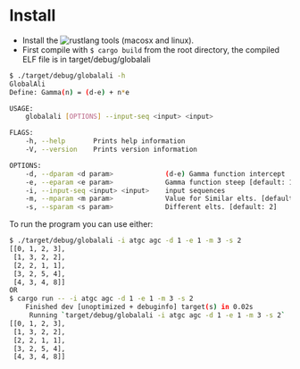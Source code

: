 # Install
- Install the ![rustlang tools](https://www.rust-lang.org/tools/install) (macosx and linux).
- First compile with `$ cargo build` from the root directory, the compiled ELF file is in target/debug/globalali
```bash
$ ./target/debug/globalali -h
GlobalAli
Define: Gamma(n) = (d-e) + n*e 

USAGE:
    globalali [OPTIONS] --input-seq <input> <input>

FLAGS:
    -h, --help       Prints help information
    -V, --version    Prints version information

OPTIONS:
    -d, --dparam <d param>             (d-e) Gamma function intercept  [default: 1]
    -e, --eparam <e param>             Gamma function steep [default: 1]
    -i, --input-seq <input> <input>    input sequences
    -m, --mparam <m param>             Value for Similar elts. [default: 3]
    -s, --sparam <s param>             Different elts. [default: 2]
```

To run the program you can use either:
```bash
$ ./target/debug/globalali -i atgc agc -d 1 -e 1 -m 3 -s 2
[[0, 1, 2, 3],
 [1, 3, 2, 2],
 [2, 2, 1, 1],
 [3, 2, 5, 4],
 [4, 3, 4, 8]]
OR
$ cargo run -- -i atgc agc -d 1 -e 1 -m 3 -s 2
    Finished dev [unoptimized + debuginfo] target(s) in 0.02s
     Running `target/debug/globalali -i atgc agc -d 1 -e 1 -m 3 -s 2`
[[0, 1, 2, 3],
 [1, 3, 2, 2],
 [2, 2, 1, 1],
 [3, 2, 5, 4],
 [4, 3, 4, 8]]
```
